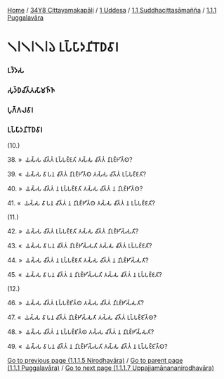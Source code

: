 
[Home](/) / [34Y8 Cittayamakapāḷi](../../../../34Y8.md) / [1 Uddesa](../../../1.md) / [1.1 Suddhacittasāmañña](../../1.1.md) / [1.1.1 Puggalavāra](../1.1.1.md)

# 𑁧𑁇𑁧𑁇𑁧𑁇𑁬 𑀉𑀧𑁆𑀧𑀸𑀤𑀦𑀺𑀭𑁄𑀥𑀯𑀸𑀭

### 𑀉𑀤𑁆𑀤𑁂𑀲

### 𑀲𑀼𑀤𑁆𑀥𑀘𑀺𑀢𑁆𑀢𑀲𑀸𑀫𑀜𑁆𑀜

### 𑀧𑀼𑀕𑁆𑀕𑀮𑀯𑀸𑀭

### 𑀉𑀧𑁆𑀧𑀸𑀤𑀦𑀺𑀭𑁄𑀥𑀯𑀸𑀭

(10.)

38\. »  𑀬𑀲𑁆𑀲 𑀘𑀺𑀢𑁆𑀢𑀁 𑀉𑀧𑁆𑀧𑀚𑁆𑀚𑀢𑀺 𑀢𑀲𑁆𑀲 𑀘𑀺𑀢𑁆𑀢𑀁 𑀦𑀺𑀭𑀼𑀚𑁆𑀛𑀺𑀢𑁆𑀣?

39\. «  𑀬𑀲𑁆𑀲 𑀯𑀸 𑀧𑀦 𑀘𑀺𑀢𑁆𑀢𑀁 𑀦𑀺𑀭𑀼𑀚𑁆𑀛𑀺𑀢𑁆𑀣 𑀢𑀲𑁆𑀲 𑀘𑀺𑀢𑁆𑀢𑀁 𑀉𑀧𑁆𑀧𑀚𑁆𑀚𑀢𑀺?

40\. »  𑀬𑀲𑁆𑀲 𑀘𑀺𑀢𑁆𑀢𑀁 𑀦 𑀉𑀧𑁆𑀧𑀚𑁆𑀚𑀢𑀺 𑀢𑀲𑁆𑀲 𑀘𑀺𑀢𑁆𑀢𑀁 𑀦 𑀦𑀺𑀭𑀼𑀚𑁆𑀛𑀺𑀢𑁆𑀣?

41\. «  𑀬𑀲𑁆𑀲 𑀯𑀸 𑀧𑀦 𑀘𑀺𑀢𑁆𑀢𑀁 𑀦 𑀦𑀺𑀭𑀼𑀚𑁆𑀛𑀺𑀢𑁆𑀣 𑀢𑀲𑁆𑀲 𑀘𑀺𑀢𑁆𑀢𑀁 𑀦 𑀉𑀧𑁆𑀧𑀚𑁆𑀚𑀢𑀺?

(11.)

42\. »  𑀬𑀲𑁆𑀲 𑀘𑀺𑀢𑁆𑀢𑀁 𑀉𑀧𑁆𑀧𑀚𑁆𑀚𑀢𑀺 𑀢𑀲𑁆𑀲 𑀘𑀺𑀢𑁆𑀢𑀁 𑀦𑀺𑀭𑀼𑀚𑁆𑀛𑀺𑀲𑁆𑀲𑀢𑀺?

43\. «  𑀬𑀲𑁆𑀲 𑀯𑀸 𑀧𑀦 𑀘𑀺𑀢𑁆𑀢𑀁 𑀦𑀺𑀭𑀼𑀚𑁆𑀛𑀺𑀲𑁆𑀲𑀢𑀺 𑀢𑀲𑁆𑀲 𑀘𑀺𑀢𑁆𑀢𑀁 𑀉𑀧𑁆𑀧𑀚𑁆𑀚𑀢𑀺?

44\. »  𑀬𑀲𑁆𑀲 𑀘𑀺𑀢𑁆𑀢𑀁 𑀦 𑀉𑀧𑁆𑀧𑀚𑁆𑀚𑀢𑀺 𑀢𑀲𑁆𑀲 𑀘𑀺𑀢𑁆𑀢𑀁 𑀦 𑀦𑀺𑀭𑀼𑀚𑁆𑀛𑀺𑀲𑁆𑀲𑀢𑀺?

45\. «  𑀬𑀲𑁆𑀲 𑀯𑀸 𑀧𑀦 𑀘𑀺𑀢𑁆𑀢𑀁 𑀦 𑀦𑀺𑀭𑀼𑀚𑁆𑀛𑀺𑀲𑁆𑀲𑀢𑀺 𑀢𑀲𑁆𑀲 𑀘𑀺𑀢𑁆𑀢𑀁 𑀦 𑀉𑀧𑁆𑀧𑀚𑁆𑀚𑀢𑀺?

(12.)

46\. »  𑀬𑀲𑁆𑀲 𑀘𑀺𑀢𑁆𑀢𑀁 𑀉𑀧𑁆𑀧𑀚𑁆𑀚𑀺𑀢𑁆𑀣 𑀢𑀲𑁆𑀲 𑀘𑀺𑀢𑁆𑀢𑀁 𑀦𑀺𑀭𑀼𑀚𑁆𑀛𑀺𑀲𑁆𑀲𑀢𑀺?

47\. «  𑀬𑀲𑁆𑀲 𑀯𑀸 𑀧𑀦 𑀘𑀺𑀢𑁆𑀢𑀁 𑀦𑀺𑀭𑀼𑀚𑁆𑀛𑀺𑀲𑁆𑀲𑀢𑀺 𑀢𑀲𑁆𑀲 𑀘𑀺𑀢𑁆𑀢𑀁 𑀉𑀧𑁆𑀧𑀚𑁆𑀚𑀺𑀢𑁆𑀣?

48\. »  𑀬𑀲𑁆𑀲 𑀘𑀺𑀢𑁆𑀢𑀁 𑀦 𑀉𑀧𑁆𑀧𑀚𑁆𑀚𑀺𑀢𑁆𑀣 𑀢𑀲𑁆𑀲 𑀘𑀺𑀢𑁆𑀢𑀁 𑀦 𑀦𑀺𑀭𑀼𑀚𑁆𑀛𑀺𑀲𑁆𑀲𑀢𑀺?

49\. «  𑀬𑀲𑁆𑀲 𑀯𑀸 𑀧𑀦 𑀘𑀺𑀢𑁆𑀢𑀁 𑀦 𑀦𑀺𑀭𑀼𑀚𑁆𑀛𑀺𑀲𑁆𑀲𑀢𑀺 𑀢𑀲𑁆𑀲 𑀘𑀺𑀢𑁆𑀢𑀁 𑀦 𑀉𑀧𑁆𑀧𑀚𑁆𑀚𑀺𑀢𑁆𑀣?

[Go to previous page (1.1.1.5 Nirodhavāra)](1.1.1.5.md) / [Go to parent page (1.1.1 Puggalavāra)](../1.1.1.md) / [Go to next page (1.1.1.7 Uppajjamānananirodhavāra)](1.1.1.7.md)


